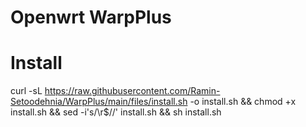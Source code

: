 # Openwrt WarpPlus

# Install
curl -sL https://raw.githubusercontent.com/Ramin-Setoodehnia/WarpPlus/main/files/install.sh -o install.sh \&& chmod +x install.sh \&& sed -i's/\r$//' install.sh \&& sh install.sh
